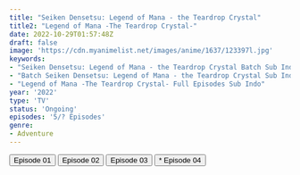 ```yaml
---
title: "Seiken Densetsu: Legend of Mana - the Teardrop Crystal"
title2: "Legend of Mana -The Teardrop Crystal-"
date: 2022-10-29T01:57:48Z
draft: false
image: 'https://cdn.myanimelist.net/images/anime/1637/123397l.jpg'
keywords:
- "Seiken Densetsu: Legend of Mana - the Teardrop Crystal Batch Sub Indo"
- "Batch Seiken Densetsu: Legend of Mana - the Teardrop Crystal Sub Indo"
- "Legend of Mana -The Teardrop Crystal- Full Episodes Sub Indo"
year: '2022'
type: 'TV'
status: 'Ongoing'
episodes: '5/? Episodes'
genre:
- Adventure
---
```


<div class="d-g gg-5 gtc-r ai-c">
<button onclick="window.open('?arc=TW6HSwBFhS_20221008/1/MP4/Kuramanime-SKNDSS-01-480p-Doro','_blank')">Episode 01</button>
<button onclick="window.open('?arc=fYSjEQvUEe_20221016/2/MP4/Kuramanime-SKNDSS-02-480p-Doro','_blank')">Episode 02</button>
<button onclick="window.open('?arc=7Fi9DTx1MY_20221022/3/MP4/Kuramanime-SKNDSS-03-480p-Doro','_blank')">Episode 03</button>
<button onclick="window.open('?arc=HxivzQ7Pn1_20221029/4/MP4/Kuramanime-SKNDSS-04-480p-BGlobal','_blank')">* Episode 04</button>
</div>